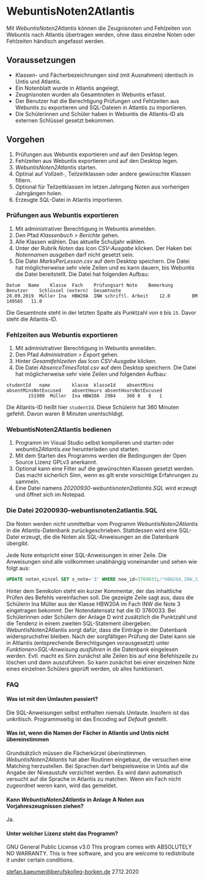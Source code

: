 # WebuntisNoten2Atlantis

Mit *WebuntisNoten2Atlantis* können die Zeugnisnoten und Fehlzeiten von Webuntis nach Atlantis übertragen werden, ohne dass einzelne Noten oder Fehlzeiten händisch angefasst werden.

## Voraussetzungen

* Klassen- und Fächerbezeichnungen sind (mit Ausnahmen) identisch in Untis und Atlantis.
* Ein Notenblatt wurde in Atlantis angelegt.
* Zeugnisnoten wurden als Gesamtnoten in Webuntis erfasst.
* Der Benutzer hat die Berechtigung Prüfungen und Fehlzeiten aus Webuntis zu exportieren und SQL-Dateien in Atlantis zu importieren.
* Die Schülerinnen und Schüler haben in Webuntis die Atlantis-ID als externen Schlüssel gesetzt bekommen.

## Vorgehen

1. Prüfungen aus Webuntis exportieren und auf den Desktop legen.
2. Fehlzeiten aus Webuntis exportieren und auf den Desktop legen.
3. *WebuntisNoten2Atlantis* starten.
4. Optinal auf Vollzeit-, Teilzeitklassen oder andere gewünschte Klassen filtern.
5. Optional für Teilzeitklassen im letzen Jahrgang Noten aus vorherigen Jahrgängen holen.
6. Erzeugte SQL-Datei in Atlantis importieren.

### Prüfungen aus Webuntis exportieren

1. Mit administrativer Berechtigung in Webuntis anmelden.
2. Den Pfad *Klassenbuch > Berichte* gehen.
3. Alle Klassen wählen. Das aktuelle Schuljahr wählen.
4. Unter der Rubrik *Noten* das Icon *CSV-Ausgabe* klicken. Der Haken bei *Notennamen ausgeben* darf nicht gesetzt sein. 
5. Die Datei *MarksPerLesson.csv* auf dem Desktop speichern. Die Datei hat möglicherweise sehr viele Zeilen und es kann dauern, bis Webuntis die Datei bereitstellt. Die Datei hat folgenden Aufbau:

```
Datum	Name	Klasse	Fach	Prüfungsart	Note	Bemerkung	Benutzer	Schlüssel (extern)	Gesamtnote
28.09.2019	Müller Ina	HBW20A	INW	schriftl. Arbeit	12.0		BM	149565   11.0	
```

Die Gesamtnote steht in der letzten Spalte als Punktzahl von ```0``` bis ```15```. Davor steht die Atlantis-ID.

### Fehlzeiten aus Webuntis exportieren

1. Mit administrativer Berechtigung in Webuntis anmelden.
2. Den Pfad *Administration > Export* gehen.
3. Hinter *Gesamtfehlzeiten* das Icon *CSV-Ausgabe* klicken.
5. Die Datei *AbsenceTimesTotal.csv* auf dem Desktop speichern. Die Datei hat möglicherweise sehr viele Zeilen und folgenden Aufbau:

```
studentId	name		klasse	klasseId	absentMins	absentMinsNotExcused	absentHours	absentHoursNotExcused
		151989	Müller	Ina	HBW20A	2984	360	0	8	1
```

Die Atlantis-ID heißt hier ```studentId```. Diese Schülerin hat 360 Minuten gefehlt. Davon waren 8 Minuten unentschldigt.

### WebuntisNoten2Atlantis bedienen

1. Programm im Visual Studio selbst kompilieren und starten oder *webuntis2Atlantis.exe* herunterladen und starten.
2. Mit dem Starten des Programms werden die Bedingungen der Open Source Lizenz GPLv3 anerkannt.
3. Optional kann eine Filter auf die gewünschten Klassen gesetzt werden. Das macht sicherlich Sinn, wenn es gilt erste vorsichtige Erfahrungen zu sammeln.
4. Eine Datei namens *20200930-webuntisnoten2atlantis.SQL* wird erzeugt und öffnet sich im Notepad. 


### Die Datei 20200930-webuntisnoten2atlantis.SQL
Die Noten werden _nicht_ unmittelbar vom Programm *WebuntisNoten2Atlantis* in die Atlantis-Datenbank zurückgeschrieben. Stattdessen wird eine SQL-Datei erzeugt, die die Noten als SQL-Anweisungen an die Datenbank übergibt.

Jede Note entspricht einer SQL-Anweisungen in einer Zeile. Die Anweisungen sind alle vollkommen unabhängig voneinander und sehen wie folgt aus:
```SQL
UPDATE noten_einzel SET s_note='3' WHERE noe_id=3760033;/*HBW20A,INW,3,Müller I*/
```  
Hinter dem Semikolon steht ein kurzer Kommentar, der das inhaltliche Prüfen des Befehls vereinfachen soll. 
Die gezeigte Zeile sagt aus, dass die Schülerin Ina Müller aus der Klasse HBW20A im Fach INW die Note 3 eingetragen bekommt. Der Notendatensatz hat die ID 3760033. Bei Schülerinnen oder Schülern der Anlage D wird zusätzlich die Punktzahl und die Tendenz in einem zweiten SQL-Statement übergeben. WebuntisNoten2Atlantis sorgt dafür, dass die Einträge in der Datenbank widerspruchsfrei bleiben.
Nach der sorgfältigen Prüfung der Datei kann sie in Altlantis (entsprechende Berechtigungen vorausgesetzt) unter *Funktionen>SQL-Anweisung ausführen* in die Datenbank eingelesen werden. 
Evtl. macht es Sinn zunächst alle Zeilen bis auf eine Befehlszeile zu löschen und dann auszuführen. So kann zunächst bei einer einzelnen Note eines einzelnen Schülers geprüft werden, ob alles funktioniert.

### FAQ

#### Was ist mit den Umlauten passiert?
Die SQL-Anweisungen selbst enthalten niemals Umlaute. Insofern ist das unkritisch. Programmseitig ist das Encoding auf *Default* gestellt.

#### Was ist, wenn die Namen der Fächer in Atlantis und Untis nicht übereinstimmen
Grundsätzlich müssen die Fächerkürzel überinstimmen. *WebuntisNoten2Atlantis* hat aber Routinen eingebaut, die versuchen eine Matching herzustellen. 
Bei Sprachen darf beispielsweise in Untis auf die Angabe der Niveaustufe verzichtet werden. Es wird dann automatisch versucht auf die Sprache in Atlantis zu matchen.
Wenn ein Fach nicht zugeordnet weren kann, wird das gemeldet.

#### Kann *WebuntisNoten2Atlantis* in Anlage A Noten aus Vorjahreszeugnissen ziehen?
Ja.

#### Unter welcher Lizenz steht das Programm?
GNU General Public License v3.0
This program comes with ABSOLUTELY NO WARRANTY.
This is free software, and you are welcome to redistribute it under certain conditions.

stefan.baeumer@berufskolleg-borken.de 27.12.2020